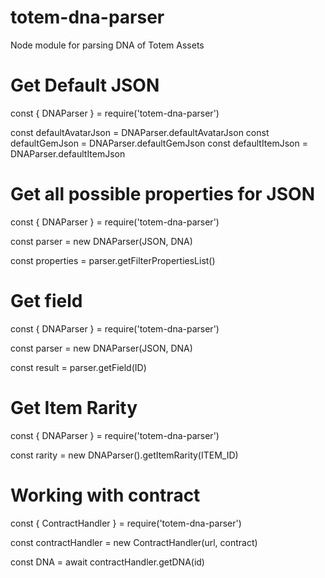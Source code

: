 # totem-dna-parser

Node module for parsing DNA of Totem Assets

# Get Default JSON

const { DNAParser } = require('totem-dna-parser')

const defaultAvatarJson = DNAParser.defaultAvatarJson
const defaultGemJson = DNAParser.defaultGemJson
const defaultItemJson = DNAParser.defaultItemJson

# Get all possible properties for JSON

const { DNAParser } = require('totem-dna-parser')

const parser = new DNAParser(JSON, DNA)

const properties = parser.getFilterPropertiesList()

# Get field

const { DNAParser } = require('totem-dna-parser')

const parser = new DNAParser(JSON, DNA)

const result = parser.getField(ID)

# Get Item Rarity

const { DNAParser } = require('totem-dna-parser')

const rarity = new DNAParser().getItemRarity(ITEM_ID)

# Working with contract

const { ContractHandler } = require('totem-dna-parser')

const contractHandler = new ContractHandler(url, contract)

const DNA = await contractHandler.getDNA(id)
